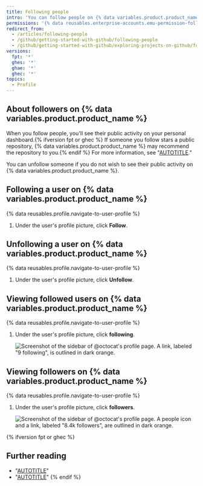 ```yaml
---
title: Following people
intro: 'You can follow people on {% data variables.product.product_name %} to receive notifications about their activity{% ifversion fpt or ghec %} and discover projects in their communities{% endif %}.'
permissions: '{% data reusables.enterprise-accounts.emu-permission-follow %}'
redirect_from:
  - /articles/following-people
  - /github/getting-started-with-github/following-people
  - /github/getting-started-with-github/exploring-projects-on-github/following-people
versions:
  fpt: '*'
  ghes: '*'
  ghae: '*'
  ghec: '*'
topics:
  - Profile
---
```


## About followers on {% data variables.product.product_name %}

When you follow people, you'll see their public activity on your personal dashboard.{% ifversion fpt or ghec %} If someone you follow stars a public repository, {% data variables.product.product_name %} may recommend the repository to you.{% endif %} For more information, see "[AUTOTITLE](/account-and-profile/setting-up-and-managing-your-personal-account-on-github/managing-personal-account-settings/about-your-personal-dashboard#staying-updated-with-activity-from-the-community)."

You can unfollow someone if you do not wish to see their public activity on {% data variables.product.product_name %}.

## Following a user on {% data variables.product.product_name %}

{% data reusables.profile.navigate-to-user-profile %}
1. Under the user's profile picture, click **Follow**.

## Unfollowing a user on {% data variables.product.product_name %}

{% data reusables.profile.navigate-to-user-profile %}
1. Under the user's profile picture, click **Unfollow**.

## Viewing followed users on {% data variables.product.product_name %}

{% data reusables.profile.navigate-to-user-profile %}
1. Under the user's profile picture, click **following**.

   ![Screenshot of the sidebar of @octocat's profile page. A link, labeled "9 following", is outlined in dark orange.](/assets/images/help/profile/user-profile-following.png)

## Viewing followers on {% data variables.product.product_name %}

{% data reusables.profile.navigate-to-user-profile %}
1. Under the user's profile picture, click **followers**.

   ![Screenshot of the sidebar of @octocat's profile page. A people icon and a link, labeled "8.4k followers", are outlined in dark orange.](/assets/images/help/profile/user-profile-followers.png)

{% ifversion fpt or ghec %}

## Further reading

- "[AUTOTITLE](/get-started/exploring-projects-on-github/saving-repositories-with-stars)"
- "[AUTOTITLE](/get-started/exploring-projects-on-github/finding-ways-to-contribute-to-open-source-on-github)"
{% endif %}
